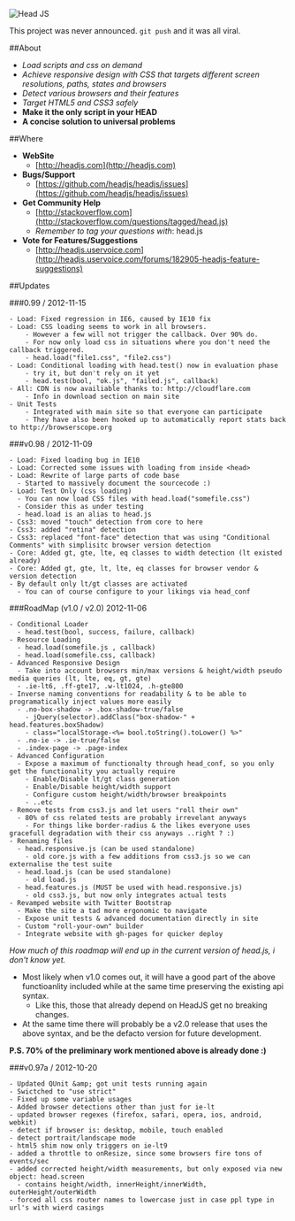 ![Head JS](http://headjs.com/media/img/headjs.gif)

This project was never announced. `git push` and it was all viral.

##About
  * _Load scripts and css on demand_
  * _Achieve responsive design with CSS that targets different screen resolutions, paths, states and browsers_
  * _Detect various browsers and their features_
  * _Target HTML5 and CSS3 safely_
  * __Make it the only script in your HEAD__
  * __A concise solution to universal problems__


##Where
* __WebSite__
  * [http://headjs.com](http://headjs.com)
* __Bugs/Support__
  * [https://github.com/headjs/headjs/issues](https://github.com/headjs/headjs/issues)
* __Get Community Help__
  * [http://stackoverflow.com](http://stackoverflow.com/questions/tagged/head.js)
  * _Remember to tag your questions with_: head.js
* __Vote for Features/Suggestions__
  * [http://headjs.uservoice.com](http://headjs.uservoice.com/forums/182905-headjs-feature-suggestions)

##Updates

###0.99 / 2012-11-15

	- Load: Fixed regression in IE6, caused by IE10 fix
	- Load: CSS loading seems to work in all browsers.
		- However a few will not trigger the callback. Over 90% do.
		- For now only load css in situations where you don't need the callback triggered.
		- head.load("file1.css", "file2.css")
	- Load: Conditional loading with head.test() now in evaluation phase
		- try it, but don't rely on it yet
		- head.test(bool, "ok.js", "failed.js", callback)
	- All: CDN is now availiable thanks to: http://cloudflare.com
		- Info in download section on main site
	- Unit Tests
		- Integrated with main site so that everyone can participate
		- They have also been hooked up to automatically report stats back to http://browserscope.org


###v0.98 / 2012-11-09

	- Load: Fixed loading bug in IE10
	- Load: Corrected some issues with loading from inside <head>
	- Load: Rewrite of large parts of code base
	  - Started to massively document the sourcecode :)
	- Load: Test Only (css loading)
	  - You can now load CSS files with head.load("somefile.css")
	  - Consider this as under testing
	  - head.load is an alias to head.js
	- Css3: moved "touch" detection from core to here
	- Css3: added "retina" detection
	- Css3: replaced "font-face" detection that was using "Conditional Comments" with simplisitc browser version detection
	- Core: Added gt, gte, lte, eq classes to width detection (lt existed already)
	- Core: Added gt, gte, lt, lte, eq classes for browser vendor & version detection
	- By default only lt/gt classes are activated
	  - You can of course configure to your likings via head_conf


###RoadMap (v1.0 / v2.0) 2012-11-06

	- Conditional Loader
	  - head.test(bool, success, failure, callback)
	- Resource Loading
	  - head.load(somefile.js , callback)
	  - head.load(somefile.css, callback)
	- Advanced Responsive Design
	  - Take into account browsers min/max versions & height/width pseudo media queries (lt, lte, eq, gt, gte)
	  - .ie-lt6, .ff-gte17, .w-lt1024, .h-gte800
	- Inverse naming conventions for readability & to be able to programatically inject values more easily
	  - .no-box-shadow -> .box-shadow-true/false
		- jQuery(selector).addClass("box-shadow-" + head.features.boxShadow)
		- class="localStorage-<%= bool.toString().toLower() %>"
	  - .no-ie -> .ie-true/false
	  - .index-page -> .page-index
	- Advanced Configuration  
	  - Expose a maximum of functionalty through head_conf, so you only get the functionality you actually require
	    - Enable/Disable lt/gt class generation
	    - Enable/Disable height/width support
   	    - Configure custom height/width/browser breakpoints 
	    - ..etc
	- Remove tests from css3.js and let users "roll their own"
      - 80% of css related tests are probably irrevelant anyways
        - For things like border-radius & the likes everyone uses gracefull degradation with their css anyways ..right ? :)
	- Renaming files
	  - head.responsive.js (can be used standalone)
	    - old core.js with a few additions from css3.js so we can externalise the test suite
	  - head.load.js (can be used standalone)
	    - old load.js
	  - head.features.js (MUST be used with head.responsive.js)
	    - old css3.js, but now only integrates actual tests	  
	- Revamped website with Twitter Bootstrap
	  - Make the site a tad more ergonomic to navigate
	  - Expose unit tests & advanced documentation directly in site
	  - Custom "roll-your-own" builder
	  - Integrate website with gh-pages for quicker deploy
	  
*How much of this roadmap will end up in the current version of head.js, i don't know yet.*

* Most likely when v1.0 comes out, it will have a good part of the above functioanlity included while at the same time preserving the existing api syntax.
  * Like this, those that already depend on HeadJS get no breaking changes.
* At the same time there will probably be a v2.0 release that uses the above syntax, and be the defacto version for future development.
	  
__P.S. 70% of the preliminary work mentioned above is already done :)__

###v0.97a / 2012-10-20

	- Updated QUnit &amp; got unit tests running again
	- Swictched to "use strict"
	- Fixed up some variable usages
	- Added browser detections other than just for ie-lt
	- updated browser regexes (firefox, safari, opera, ios, android, webkit)
	- detect if browser is: desktop, mobile, touch enabled
	- detect portrait/landscape mode
	- html5 shim now only triggers on ie-lt9
	- added a throttle to onResize, since some browsers fire tons of events/sec
	- added corrected height/width measurements, but only exposed via new object: head.screen
	  - contains height/width, innerHeight/innerWidth, outerHeight/outerWidth
	- forced all css router names to lowercase just in case ppl type in url's with wierd casings
